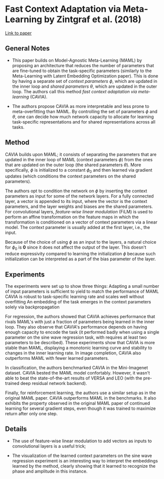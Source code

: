 # Fast Context Adaptation via Meta-Learning by Zintgraf et al. (2018)

[Link to paper](https://arxiv.org/abs/1810.03642)

## General Notes

* This paper builds on Model-Agnostic Meta-Learning (MAML) by proposing an architecture that reduces the number of parameters that are fine-tuned to obtain the task-specific parameters (similarly to the Meta-Learning with Latent Embedding Optimization paper). This is done by having a separate set of *context parameters $\phi$*, which are updated in the inner loop and *shared parameters* $\theta$, which are updated in the outer loop. The authors call this method *fast context adaptation via meta-learning* (CAVIA).

* The authors propose CAVIA as more interpretable and less prone to meta-overfitting than MAML. By controlling the set of parameters $\phi$ and $\theta$, one can decide how much network capacity to allocate for learning task-specific representations and for shared representations across all tasks.

## Method

CAVIA builds upon MAML; it consists of separating the parameters that are updated in the inner loop of MAML (context parameters $\phi$) from the ones that are updated on the outer loop (the shared parameters $\theta$). More specifically, $\phi$ is initialized to a constant $\phi_0$ and then learned via gradient updates (which conditions the context parameters on the shared parameters).

The authors opt to condition the network on $\phi$ by inserting the context parameters as input for some of the network layers. For a fully connected layer, a vector is appended to its input, where the vector is the context parameters, and the layer weights and biases are the shared parameters. For convolutional layers, *feature-wise linear modulation* (FiLM) is used to perform an affine transformation on the feature maps in which the transformation is conditioned on a vector of context parameters via a linear model. The context parameter is usually added at the first layer, i.e., the input.

Because of the choice of using $\phi$ as an input to the layers, a natural choice for $\phi_0$ is $\mathbf{0}$ since it does not affect the output of the layer. This doesn't reduce expressivity compared to learning the initialization $\phi$ because such initialization can be interpreted as a part of the bias parameter of the layer.

## Experiments

The experiments were set up to show three things:
Adapting a small number of input parameters is sufficient to yield to match the performance of MAML
CAVIA is robust to task-specific learning rate and scales well without overfitting
An embedding of the task emerges in the context parameters solely via backpropagation

For regression, the authors showed that CAVIA achieves performance that rivals MAML's with just a fraction of parameters being learned in the inner loop. They also observe that CAVIA's performance depends on having enough capacity to encode the task (it performed badly when using a single parameter on the sine wave regression task, with requires at least two parameters to be described). These experiments show that CAVIA is more stable than MAML, displaying a monotonic learning curve and stability to changes in the inner learning rate. In image completion, CAVIA also outperforms MAML with fewer learned parameters.

In classification, the authors benchmarked CAVIA in the Mini-Imagenet dataset. CAVIA bested the MAML model confortably. However, it wasn't able to beat the state-of-the-art results of VERSA and LEO (with the pre-trained deep residual network backend).

Finally, for reinforcement learning, the authors use a similar setup as in the original MAML paper. CAVIA outperforms MAML in the benchmarks. It also exhibits the property observed in the original MAML paper of continued learning for several gradient steps, even though it was trained to maximize return after only one step.

## Details

* The use of feature-wise linear modulation to add vectors as inputs to convolutional layers is a useful trick;

* The visualization of the learned context parameters on the sine wave regression experiment is an interesting way to interpret the embeddings learned by the method, clearly showing that it learned to recognize the phase and amplitude in this instance.
